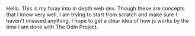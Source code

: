 Hello. This is my foray into in depth web dev. Though these are concepts that I know very well, I am trying to start from scratch and make sure I haven't misssed anything. I hope to get a clear idea of how js works by the time I am done with The Odin Project.